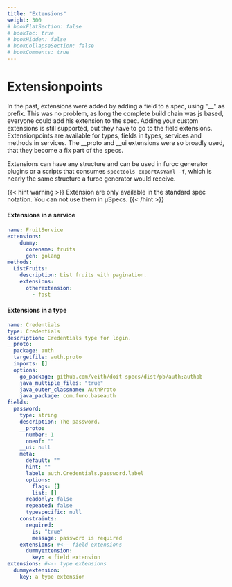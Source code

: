 ```yaml
---
title: "Extensions"
weight: 300
# bookFlatSection: false
# bookToc: true
# bookHidden: false
# bookCollapseSection: false
# bookComments: true
---
```


# Extensionpoints

In the past, extensions were added by adding a field to a spec, using "__" as prefix. 
This was no problem, as long the complete build chain was js based, everyone could add
his extension to the spec. Adding your custom extensions is still supported, 
but they have to go to the field extensions. Extensionpoints are available for types, 
fields in types, services and methods in services. The __proto and __ui extensions were so broadly used, that 
they become a fix part of the specs.

Extensions can have any structure and can be used in furoc generator plugins or a scripts that consumes `spectools exportAsYaml -f`, which 
is nearly the same structure a furoc generator would receive.


{{< hint warning >}}
Extension are only available in the standard spec notation. You can not use them in µSpecs.
{{< /hint >}}

#### Extensions in a service
```yaml
name: FruitService
extensions:
    dummy:
      corename: fruits
      gen: golang
methods:
  ListFruits:
    description: List fruits with pagination.
    extensions:
      otherextension:
        - fast
```

#### Extensions in a type
```yaml
name: Credentials
type: Credentials
description: Credentials type for login.
__proto:
  package: auth
  targetfile: auth.proto
  imports: []
  options:
    go_package: github.com/veith/doit-specs/dist/pb/auth;authpb
    java_multiple_files: "true"
    java_outer_classname: AuthProto
    java_package: com.furo.baseauth
fields:
  password:
    type: string
    description: The password.
    __proto:
      number: 1
      oneof: ""
    __ui: null
    meta:
      default: ""
      hint: ""
      label: auth.Credentials.password.label
      options:
        flags: []
        list: []
      readonly: false
      repeated: false
      typespecific: null
    constraints:
      required:
        is: "true"
        message: password is required
    extensions: #<-- field extensions
      dummyextension:
        key: a field extension
extensions: #<-- type extensions
  dummyextension:
    key: a type extension

```